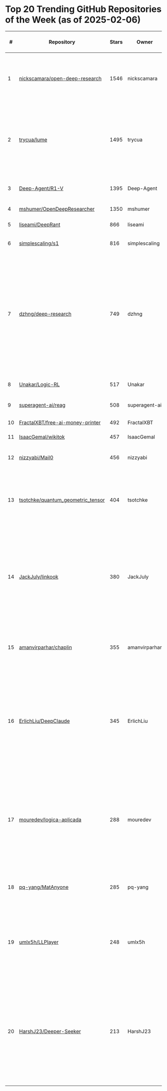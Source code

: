 # Top 20 Trending GitHub Repositories of the Week (as of 2025-02-06)

| # | Repository | Stars | Owner | Avatar | Description | Topics | URL | Created At | Updated At | Pushed At | Git URL | SSH URL | Clone URL | SVN URL | Homepage | Size | Language | Forks Count | Open Issues Count | Default Branch | License |
|---|------------|-------|-------|--------|-------------|--------|-----|------------|------------|-----------|---------|---------|-----------|---------|----------|------|----------|--------------|-------------------|----------------|---------|
| 1 | [nickscamara/open-deep-research](https://github.com/nickscamara/open-deep-research) | 1546 | nickscamara | ![nickscamara's avatar](https://avatars.githubusercontent.com/u/20311743?v=4) | An open source deep research clone. AI Agent that reasons large amounts of web data extracted with Firecrawl | No topics | [https://github.com/nickscamara/open-deep-research](https://github.com/nickscamara/open-deep-research) | 2025-02-03T16:02:40Z | 2025-02-06T04:15:56Z | 2025-02-05T21:51:14Z | git://github.com/nickscamara/open-deep-research.git | git@github.com:nickscamara/open-deep-research.git | https://github.com/nickscamara/open-deep-research.git | https://github.com/nickscamara/open-deep-research | https://firecrawl.dev/extract | 878 | TypeScript | 194 | 3 | main | Other |
| 2 | [trycua/lume](https://github.com/trycua/lume) | 1495 | trycua | ![trycua's avatar](https://avatars.githubusercontent.com/u/191107687?v=4) | A lightweight CLI and local API server to create, run and manage macOS and Linux virtual machines (VMs) natively on Apple Silicon. | apple, cua, lume, macos, virtualization, virtualization-framework | [https://github.com/trycua/lume](https://github.com/trycua/lume) | 2025-01-31T15:02:49Z | 2025-02-06T03:11:19Z | 2025-02-05T23:39:03Z | git://github.com/trycua/lume.git | git@github.com:trycua/lume.git | https://github.com/trycua/lume.git | https://github.com/trycua/lume | No homepage | 449 | Swift | 15 | 7 | main | MIT License |
| 3 | [Deep-Agent/R1-V](https://github.com/Deep-Agent/R1-V) | 1395 | Deep-Agent | ![Deep-Agent's avatar](https://avatars.githubusercontent.com/u/197049641?v=4) | Witness the aha moment of VLM with less than $3. | No topics | [https://github.com/Deep-Agent/R1-V](https://github.com/Deep-Agent/R1-V) | 2025-02-02T18:19:54Z | 2025-02-06T04:15:42Z | 2025-02-04T10:57:44Z | git://github.com/Deep-Agent/R1-V.git | git@github.com:Deep-Agent/R1-V.git | https://github.com/Deep-Agent/R1-V.git | https://github.com/Deep-Agent/R1-V | No homepage | 14193 | Python | 85 | 7 | main | No license |
| 4 | [mshumer/OpenDeepResearcher](https://github.com/mshumer/OpenDeepResearcher) | 1350 | mshumer | ![mshumer's avatar](https://avatars.githubusercontent.com/u/41550495?v=4) | No description | No topics | [https://github.com/mshumer/OpenDeepResearcher](https://github.com/mshumer/OpenDeepResearcher) | 2025-02-03T23:08:25Z | 2025-02-06T04:19:50Z | 2025-02-03T23:55:28Z | git://github.com/mshumer/OpenDeepResearcher.git | git@github.com:mshumer/OpenDeepResearcher.git | https://github.com/mshumer/OpenDeepResearcher.git | https://github.com/mshumer/OpenDeepResearcher | No homepage | 21 | Jupyter Notebook | 152 | 9 | main | MIT License |
| 5 | [liseami/DeepRant](https://github.com/liseami/DeepRant) | 866 | liseami | ![liseami's avatar](https://avatars.githubusercontent.com/u/51239614?v=4) | -游戏文字交流AI嘴强王者工具 | No topics | [https://github.com/liseami/DeepRant](https://github.com/liseami/DeepRant) | 2025-01-30T07:28:25Z | 2025-02-06T03:51:17Z | 2025-02-03T14:13:55Z | git://github.com/liseami/DeepRant.git | git@github.com:liseami/DeepRant.git | https://github.com/liseami/DeepRant.git | https://github.com/liseami/DeepRant | No homepage | 18234 | JavaScript | 55 | 17 | main | No license |
| 6 | [simplescaling/s1](https://github.com/simplescaling/s1) | 816 | simplescaling | ![simplescaling's avatar](https://avatars.githubusercontent.com/u/197144242?v=4) | s1: Simple test-time scaling | No topics | [https://github.com/simplescaling/s1](https://github.com/simplescaling/s1) | 2025-02-01T02:38:16Z | 2025-02-06T04:15:31Z | 2025-02-06T04:11:35Z | git://github.com/simplescaling/s1.git | git@github.com:simplescaling/s1.git | https://github.com/simplescaling/s1.git | https://github.com/simplescaling/s1 | https://arxiv.org/abs/2501.19393 | 6481 | Python | 69 | 3 | main | No license |
| 7 | [dzhng/deep-research](https://github.com/dzhng/deep-research) | 749 | dzhng | ![dzhng's avatar](https://avatars.githubusercontent.com/u/1329503?v=4) | My own open source implementation of OpenAI's new Deep Research agent. Get the same capability without paying $200.  You can even tweak the behavior of the agent with adjustable breadth and depth.  Run it for 5 min or 5 hours, it'll auto adjust. | agent, ai, gpt, o3-mini, research | [https://github.com/dzhng/deep-research](https://github.com/dzhng/deep-research) | 2025-02-04T01:27:56Z | 2025-02-06T04:01:04Z | 2025-02-05T19:04:43Z | git://github.com/dzhng/deep-research.git | git@github.com:dzhng/deep-research.git | https://github.com/dzhng/deep-research.git | https://github.com/dzhng/deep-research | https://x.com/dzhng/status/1886603396578484630 | 63 | TypeScript | 104 | 3 | main | MIT License |
| 8 | [Unakar/Logic-RL](https://github.com/Unakar/Logic-RL) | 517 | Unakar | ![Unakar's avatar](https://avatars.githubusercontent.com/u/101008521?v=4) | No description | No topics | [https://github.com/Unakar/Logic-RL](https://github.com/Unakar/Logic-RL) | 2025-02-02T10:22:34Z | 2025-02-06T04:19:38Z | 2025-02-05T14:13:54Z | git://github.com/Unakar/Logic-RL.git | git@github.com:Unakar/Logic-RL.git | https://github.com/Unakar/Logic-RL.git | https://github.com/Unakar/Logic-RL | No homepage | 6411 | Python | 26 | 0 | main | Apache License 2.0 |
| 9 | [superagent-ai/reag](https://github.com/superagent-ai/reag) | 508 | superagent-ai | ![superagent-ai's avatar](https://avatars.githubusercontent.com/u/152537519?v=4) | Reasoning Augmented Generation | No topics | [https://github.com/superagent-ai/reag](https://github.com/superagent-ai/reag) | 2025-02-02T22:01:23Z | 2025-02-06T04:17:56Z | 2025-02-04T18:56:07Z | git://github.com/superagent-ai/reag.git | git@github.com:superagent-ai/reag.git | https://github.com/superagent-ai/reag.git | https://github.com/superagent-ai/reag | No homepage | 37 | Python | 27 | 6 | main | MIT License |
| 10 | [FractalXBT/free-ai-money-printer](https://github.com/FractalXBT/free-ai-money-printer) | 492 | FractalXBT | ![FractalXBT's avatar](https://avatars.githubusercontent.com/u/196631100?v=4) | No description | No topics | [https://github.com/FractalXBT/free-ai-money-printer](https://github.com/FractalXBT/free-ai-money-printer) | 2025-01-30T09:30:36Z | 2025-02-05T20:31:59Z | 2025-01-31T16:57:03Z | git://github.com/FractalXBT/free-ai-money-printer.git | git@github.com:FractalXBT/free-ai-money-printer.git | https://github.com/FractalXBT/free-ai-money-printer.git | https://github.com/FractalXBT/free-ai-money-printer | No homepage | 24 | Python | 125 | 0 | main | MIT License |
| 11 | [IsaacGemal/wikitok](https://github.com/IsaacGemal/wikitok) | 457 | IsaacGemal | ![IsaacGemal's avatar](https://avatars.githubusercontent.com/u/147355120?v=4) | No description | No topics | [https://github.com/IsaacGemal/wikitok](https://github.com/IsaacGemal/wikitok) | 2025-02-04T06:19:55Z | 2025-02-06T03:37:33Z | 2025-02-06T01:24:04Z | git://github.com/IsaacGemal/wikitok.git | git@github.com:IsaacGemal/wikitok.git | https://github.com/IsaacGemal/wikitok.git | https://github.com/IsaacGemal/wikitok | https://wikitok.vercel.app | 64 | TypeScript | 54 | 13 | main | MIT License |
| 12 | [nizzyabi/Mail0](https://github.com/nizzyabi/Mail0) | 456 | nizzyabi | ![nizzyabi's avatar](https://avatars.githubusercontent.com/u/140507264?v=4) | open source gmail alternative (coming soon) | No topics | [https://github.com/nizzyabi/Mail0](https://github.com/nizzyabi/Mail0) | 2025-02-02T22:25:26Z | 2025-02-06T04:18:54Z | 2025-02-06T03:51:45Z | git://github.com/nizzyabi/Mail0.git | git@github.com:nizzyabi/Mail0.git | https://github.com/nizzyabi/Mail0.git | https://github.com/nizzyabi/Mail0 | https://mail0.io | 1090 | TypeScript | 37 | 4 | main | No license |
| 13 | [tsotchke/quantum_geometric_tensor](https://github.com/tsotchke/quantum_geometric_tensor) | 404 | tsotchke | ![tsotchke's avatar](https://avatars.githubusercontent.com/u/29180473?v=4) | High performance hybrid classical-quantum computing learning framework written in C | No topics | [https://github.com/tsotchke/quantum_geometric_tensor](https://github.com/tsotchke/quantum_geometric_tensor) | 2025-01-31T23:01:22Z | 2025-02-06T03:19:13Z | 2025-02-06T01:55:57Z | git://github.com/tsotchke/quantum_geometric_tensor.git | git@github.com:tsotchke/quantum_geometric_tensor.git | https://github.com/tsotchke/quantum_geometric_tensor.git | https://github.com/tsotchke/quantum_geometric_tensor | No homepage | 1195 | C | 37 | 0 | master | MIT License |
| 14 | [JackJuly/linkook](https://github.com/JackJuly/linkook) | 380 | JackJuly | ![JackJuly's avatar](https://avatars.githubusercontent.com/u/20187895?v=4) | 🔍 An OSINT tool for discovering linked social accounts and associated emails across multiple platforms using a single username. | footprint, information-gathering, osint, osint-python, osint-tool, pentest-tool, pentesting, sherlock, sherlock-alternative, username-checker, username-search | [https://github.com/JackJuly/linkook](https://github.com/JackJuly/linkook) | 2025-01-30T17:35:16Z | 2025-02-06T01:41:49Z | 2025-02-06T01:41:45Z | git://github.com/JackJuly/linkook.git | git@github.com:JackJuly/linkook.git | https://github.com/JackJuly/linkook.git | https://github.com/JackJuly/linkook | No homepage | 1249 | Python | 30 | 2 | main | MIT License |
| 15 | [amanvirparhar/chaplin](https://github.com/amanvirparhar/chaplin) | 355 | amanvirparhar | ![amanvirparhar's avatar](https://avatars.githubusercontent.com/u/46307450?v=4) | A real-time silent speech recognition tool. | auto-avsr, avsr, llm, ollama, speech-recognition, speech-to-text, vsr | [https://github.com/amanvirparhar/chaplin](https://github.com/amanvirparhar/chaplin) | 2025-02-03T00:45:52Z | 2025-02-06T02:06:25Z | 2025-02-03T08:15:04Z | git://github.com/amanvirparhar/chaplin.git | git@github.com:amanvirparhar/chaplin.git | https://github.com/amanvirparhar/chaplin.git | https://github.com/amanvirparhar/chaplin | No homepage | 19286 | Python | 26 | 3 | main | MIT License |
| 16 | [ErlichLiu/DeepClaude](https://github.com/ErlichLiu/DeepClaude) | 345 | ErlichLiu | ![ErlichLiu's avatar](https://avatars.githubusercontent.com/u/25130303?v=4) | DeepSeek r1 and Claude 3.5 Sonnet achieve the best combination, fully unleashing the power of the strongest models. Supports OpenAI streaming output and can run on your favorite ChatBox! | No topics | [https://github.com/ErlichLiu/DeepClaude](https://github.com/ErlichLiu/DeepClaude) | 2025-02-01T11:04:17Z | 2025-02-06T04:00:13Z | 2025-02-05T12:06:24Z | git://github.com/ErlichLiu/DeepClaude.git | git@github.com:ErlichLiu/DeepClaude.git | https://github.com/ErlichLiu/DeepClaude.git | https://github.com/ErlichLiu/DeepClaude | No homepage | 75 | Python | 96 | 5 | main | No license |
| 17 | [mouredev/logica-aplicada](https://github.com/mouredev/logica-aplicada) | 288 | mouredev | ![mouredev's avatar](https://avatars.githubusercontent.com/u/17043402?v=4) | Proyectos creados por la comunidad MoureDev durante 2025 para practicar lógica y aprender a implementar diferentes funcionalidades reales y habituales en todo tipo de aplicaciones. | logica-de-programacion, retos-programacion | [https://github.com/mouredev/logica-aplicada](https://github.com/mouredev/logica-aplicada) | 2025-01-31T11:15:36Z | 2025-02-06T03:09:58Z | 2025-02-04T11:24:16Z | git://github.com/mouredev/logica-aplicada.git | git@github.com:mouredev/logica-aplicada.git | https://github.com/mouredev/logica-aplicada.git | https://github.com/mouredev/logica-aplicada | https://retosdeprogramacion.com/logica-aplicada | 829 | No language specified | 21 | 0 | main | Apache License 2.0 |
| 18 | [pq-yang/MatAnyone](https://github.com/pq-yang/MatAnyone) | 285 | pq-yang | ![pq-yang's avatar](https://avatars.githubusercontent.com/u/142089663?v=4) | MatAnyone: Stable Video Matting with Consistent Memory Propagation | No topics | [https://github.com/pq-yang/MatAnyone](https://github.com/pq-yang/MatAnyone) | 2025-02-02T16:57:28Z | 2025-02-06T04:19:03Z | 2025-02-04T16:36:42Z | git://github.com/pq-yang/MatAnyone.git | git@github.com:pq-yang/MatAnyone.git | https://github.com/pq-yang/MatAnyone.git | https://github.com/pq-yang/MatAnyone | No homepage | 12671 | No language specified | 8 | 3 | main | Other |
| 19 | [umlx5h/LLPlayer](https://github.com/umlx5h/LLPlayer) | 248 | umlx5h | ![umlx5h's avatar](https://avatars.githubusercontent.com/u/20206121?v=4) | The media player for language learning, with dual subtitles, AI-generated subtitles, realtime-OCR, translation, word lookup, and more! | asr, csharp, flyleaf, language-learning, media-player, ocr, player, tesseract, video, video-player, whisper, wpf, yt-dlp | [https://github.com/umlx5h/LLPlayer](https://github.com/umlx5h/LLPlayer) | 2025-01-31T10:19:39Z | 2025-02-06T03:45:06Z | 2025-02-05T14:23:40Z | git://github.com/umlx5h/LLPlayer.git | git@github.com:umlx5h/LLPlayer.git | https://github.com/umlx5h/LLPlayer.git | https://github.com/umlx5h/LLPlayer | https://llplayer.com | 55834 | C# | 4 | 5 | main | GNU General Public License v3.0 |
| 20 | [HarshJ23/Deeper-Seeker](https://github.com/HarshJ23/Deeper-Seeker) | 213 | HarshJ23 | ![HarshJ23's avatar](https://avatars.githubusercontent.com/u/118310126?v=4) | Deeper Seeker is an simpler OSS version of OpenAI's latest Deep Research feature in ChatGPT.It is an agentic research tool to reason , create multi step tasks , synthesize data from multiple online resources and create neat reports  | deepresearch, exa, openai | [https://github.com/HarshJ23/Deeper-Seeker](https://github.com/HarshJ23/Deeper-Seeker) | 2025-02-03T06:51:45Z | 2025-02-06T04:16:40Z | 2025-02-04T06:27:17Z | git://github.com/HarshJ23/Deeper-Seeker.git | git@github.com:HarshJ23/Deeper-Seeker.git | https://github.com/HarshJ23/Deeper-Seeker.git | https://github.com/HarshJ23/Deeper-Seeker | No homepage | 33505 | Python | 18 | 1 | main | MIT License |